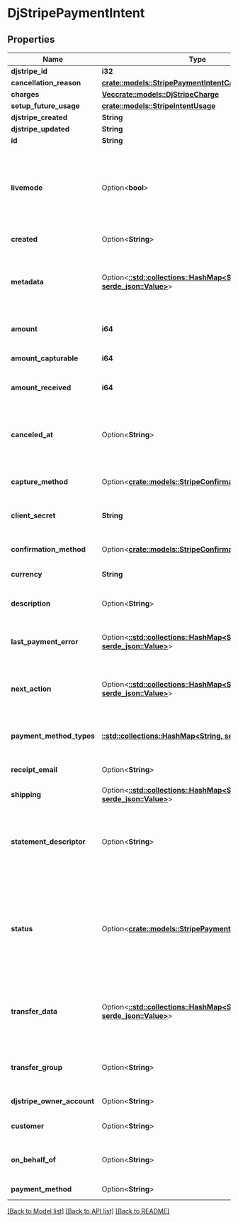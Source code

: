 # DjStripePaymentIntent

## Properties

Name | Type | Description | Notes
------------ | ------------- | ------------- | -------------
**djstripe_id** | **i32** |  | [readonly]
**cancellation_reason** | [**crate::models::StripePaymentIntentCancellationReason**](StripePaymentIntentCancellationReason.md) |  | 
**charges** | [**Vec<crate::models::DjStripeCharge>**](DjStripeCharge.md) |  | [readonly]
**setup_future_usage** | [**crate::models::StripeIntentUsage**](StripeIntentUsage.md) |  | 
**djstripe_created** | **String** |  | [readonly]
**djstripe_updated** | **String** |  | [readonly]
**id** | **String** |  | 
**livemode** | Option<**bool**> | Null here indicates that the livemode status is unknown or was previously unrecorded. Otherwise, this field indicates whether this record comes from Stripe test mode or live mode operation. | [optional]
**created** | Option<**String**> | The datetime this object was created in stripe. | [optional]
**metadata** | Option<[**::std::collections::HashMap<String, serde_json::Value>**](serde_json::Value.md)> | A set of key/value pairs that you can attach to an object. It can be useful for storing additional information about an object in a structured format. | [optional]
**amount** | **i64** | Amount (in cents) intended to be collected by this PaymentIntent. | 
**amount_capturable** | **i64** | Amount (in cents) that can be captured from this PaymentIntent. | 
**amount_received** | **i64** | Amount (in cents) that was collected by this PaymentIntent. | 
**canceled_at** | Option<**String**> | Populated when status is canceled, this is the time at which the PaymentIntent was canceled. Measured in seconds since the Unix epoch. | [optional]
**capture_method** | Option<[**crate::models::StripeConfirmationMethod**](StripeConfirmationMethod.md)> | Capture method of this PaymentIntent, one of automatic or manual. | 
**client_secret** | **String** | The client secret of this PaymentIntent. Used for client-side retrieval using a publishable key. | 
**confirmation_method** | Option<[**crate::models::StripeConfirmationMethod**](StripeConfirmationMethod.md)> | Confirmation method of this PaymentIntent, one of manual or automatic. | 
**currency** | **String** | Three-letter ISO currency code | 
**description** | Option<**String**> | An arbitrary string attached to the object. Often useful for displaying to users. | [optional]
**last_payment_error** | Option<[**::std::collections::HashMap<String, serde_json::Value>**](serde_json::Value.md)> | The payment error encountered in the previous PaymentIntent confirmation. | [optional]
**next_action** | Option<[**::std::collections::HashMap<String, serde_json::Value>**](serde_json::Value.md)> | If present, this property tells you what actions you need to take in order for your customer to fulfill a payment using the provided source. | [optional]
**payment_method_types** | [**::std::collections::HashMap<String, serde_json::Value>**](serde_json::Value.md) | The list of payment method types (e.g. card) that this PaymentIntent is allowed to use. | 
**receipt_email** | Option<**String**> | Email address that the receipt for the resulting payment will be sent to. | [optional]
**shipping** | Option<[**::std::collections::HashMap<String, serde_json::Value>**](serde_json::Value.md)> | Shipping information for this PaymentIntent. | [optional]
**statement_descriptor** | Option<**String**> | For non-card charges, you can use this value as the complete description that appears on your customers' statements. Must contain at least one letter, maximum 22 characters. | [optional]
**status** | Option<[**crate::models::StripePaymentIntentStatus**](StripePaymentIntentStatus.md)> | Status of this PaymentIntent, one of requires_payment_method, requires_confirmation, requires_action, processing, requires_capture, canceled, or succeeded. You can read more about PaymentIntent statuses here. | 
**transfer_data** | Option<[**::std::collections::HashMap<String, serde_json::Value>**](serde_json::Value.md)> | The data with which to automatically create a Transfer when the payment is finalized. See the PaymentIntents Connect usage guide for details. | [optional]
**transfer_group** | Option<**String**> | A string that identifies the resulting payment as part of a group. See the PaymentIntents Connect usage guide for details. | [optional]
**djstripe_owner_account** | Option<**String**> | The Stripe Account this object belongs to. | [optional]
**customer** | Option<**String**> | Customer this PaymentIntent is for if one exists. | [optional]
**on_behalf_of** | Option<**String**> | The account (if any) for which the funds of the PaymentIntent are intended. | [optional]
**payment_method** | Option<**String**> | Payment method used in this PaymentIntent. | [optional]

[[Back to Model list]](../README.md#documentation-for-models) [[Back to API list]](../README.md#documentation-for-api-endpoints) [[Back to README]](../README.md)


